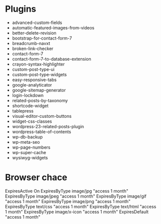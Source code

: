# Plugins

* advanced-custom-fields
* automatic-featured-images-from-videos
* better-delete-revision
* bootstrap-for-contact-form-7
* breadcrumb-navxt
* broken-link-checker
* contact-form-7
* contact-form-7-to-database-extension
* crayon-syntax-highlighter
* custom-post-type-ui
* custom-post-type-widgets
* easy-responsive-tabs
* google-analyticator
* google-sitemap-generator
* login-lockdown
* related-posts-by-taxonomy
* shortcode-widget
* tablepress
* visual-editor-custom-buttons
* widget-css-classes
* wordpress-23-related-posts-plugin
* wordpress-table-of-contents
* wp-db-backup
* wp-meta-seo
* wp-page-numbers
* wp-super-cache
* wysiwyg-widgets

# Browser chace

  <IfModule mod_expires.c>
  ExpiresActive On
  ExpiresByType image/jpg "access 1 month"
  ExpiresByType image/jpeg "access 1 month"
  ExpiresByType image/gif "access 1 month"
  ExpiresByType image/png "access 1 month"
  ExpiresByType text/css "access 1 month"
  ExpiresByType text/html "access 1 month"
  ExpiresByType image/x-icon "access 1 month"
  ExpiresDefault "access 1 month"
  </IfModule>
